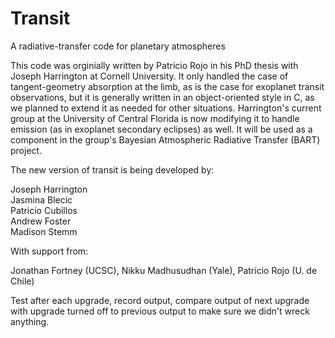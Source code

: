 Transit
=======

A radiative-transfer code for planetary atmospheres

This code was orginially written by Patricio Rojo in his PhD thesis with Joseph Harrington at Cornell University.  It only handled the case of tangent-geometry absorption at the limb, as is the case for exoplanet transit observations, but it is generally written in an object-oriented style in C, as we planned to extend it as needed for other situations.  Harrington's current group at the University of Central Florida is now modifying it to handle emission (as in exoplanet secondary eclipses) as well.  It will be used as a component in the group's Bayesian Atmospheric Radiative Transfer (BART) project.

The new version of transit is being developed by:

Joseph Harrington  
Jasmina Blecic  
Patricio Cubillos  
Andrew Foster  
Madison Stemm

With support from:

Jonathan Fortney (UCSC), Nikku Madhusudhan (Yale), Patricio Rojo (U. de Chile)

Test after each upgrade, record output, compare output of next upgrade
with upgrade turned off to previous output to make sure we didn't
wreck anything.
